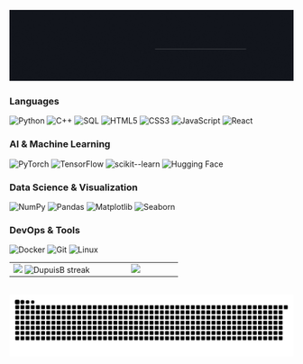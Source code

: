 <!--
  Profile banner (banner.gif)
!-->

![My Banner](https://raw.githubusercontent.com/DupuisB/DupuisB/main/assets/banner_dark.gif)

###  Languages
![Python](https://img.shields.io/badge/-Python-13161D?&logo=Python&logoColor=3776AB) ![C++](https://img.shields.io/badge/-C++-13161D?&logo=c%2b%2b&logoColor=00599C) ![SQL](https://img.shields.io/badge/-SQL-13161D?&logo=MySQL&logoColor=4479A1) ![HTML5](https://img.shields.io/badge/-HTML5-13161D?&logo=HTML5&logoColor=E34F26) ![CSS3](https://img.shields.io/badge/-CSS3-13161D?&logo=CSS3&logoColor=1572B6) ![JavaScript](https://img.shields.io/badge/-JavaScript-13161D?&logo=JavaScript&logoColor=F7DF1E) ![React](https://img.shields.io/badge/-React-13161D?&logo=React&logoColor=61DAFB)

### AI & Machine Learning
![PyTorch](https://img.shields.io/badge/-PyTorch-13161D?&logo=PyTorch&logoColor=EE4C2C) ![TensorFlow](https://img.shields.io/badge/-TensorFlow-13161D?&logo=TensorFlow&logoColor=FF6F00) ![scikit--learn](https://img.shields.io/badge/-scikit--learn-13161D?&logo=scikit-learn&logoColor=F7931E) ![Hugging Face](https://img.shields.io/badge/-Hugging%20Face-13161D?&logo=Hugging%20Face&logoColor=FFAE00)

### Data Science & Visualization
![NumPy](https://img.shields.io/badge/-NumPy-13161D?&logo=NumPy&logoColor=013243) ![Pandas](https://img.shields.io/badge/-Pandas-13161D?&logo=Pandas&logoColor=150458) ![Matplotlib](https://img.shields.io/badge/-Matplotlib-13161D?&logo=Matplotlib&logoColor=313765) ![Seaborn](https://img.shields.io/badge/-Seaborn-13161D?&logo=Seaborn&logoColor=3776AB)

### DevOps & Tools
![Docker](https://img.shields.io/badge/-Docker-13161D?&logo=Docker&logoColor=2496ED) ![Git](https://img.shields.io/badge/-Git-13161D?&logo=Git&logoColor=F05032) ![Linux](https://img.shields.io/badge/-Linux-13161D?&logo=Linux&logoColor=FCC624)

<!-- Github Stats -->

<p align="center">
<table align="center">
<tr>
<td width="50%" align="center">
    <img src="https://github-readme-stats.vercel.app/api?username=DupuisB&show_icons=true&count_private=true&bg_color=13161D&title_color=E0DDD8&text_color=A7A7A7&icon_color=A7A7A7&line_height=30" />
    <img src="https://github-readme-streak-stats.herokuapp.com/?user=DupuisB&background=13161D&stroke=A7A7A7&ring=A7A7A7&fire=A7A7A7&currStreakLabel=A7A7A7&currStreakNum=E0DDD8&sideNums=E0DDD8&dates=A7A7A7&mode=weekly&card_height=212" alt="DupuisB streak" />
</td>
<td width="50%" align="center">
    <img src="https://github-readme-stats.anuraghazra1.vercel.app/api/top-langs/?username=DupuisB&langs_count=5&bg_color=13161D&title_color=E0DDD8&text_color=A7A7A7"/>
</td>
</tr>
</table>
</p>
<br>

<img src="https://raw.githubusercontent.com/DupuisB/DupuisB/output/snake.svg" alt="Snake animation" />
